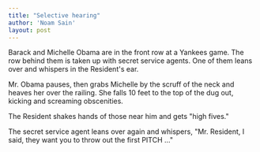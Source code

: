 ```yaml
---
title: "Selective hearing"
author: 'Noam Sain'
layout: post
---
```


Barack and Michelle Obama are in the front row at a Yankees game. The row behind them is taken up with secret service agents. One of them leans over and whispers in the Resident's ear.

Mr. Obama pauses, then grabs Michelle by the scruff of the neck and heaves her over the railing. She falls 10 feet to the top of the dug out, kicking and screaming obscenities.

The Resident shakes hands of those near him and gets "high fives."

The secret service agent leans over again and whispers, "Mr. Resident, I said, they want you to throw out the first PITCH …"